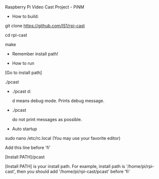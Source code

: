 Raspberry Pi Video Cast Project - PiNM

- How to build:

git clone https://github.com/IS1/rpi-cast

cd rpi-cast

make

* Remember install path!

- How to run

[Go to install path]

./pcast

* ./pcast d:

  d means debug mode. Prints debug message.

* ./pcast

  do not print messages as possible.

- Auto startup

 sudo nano /etc/rc.local (You may use your favorite editor)

 Add this line before 'fi'

 [Install PATH]/pcast

 [Install PATH] is your install path. For example, install path is '/home/pi/rpi-cast', then you should add '/home/pi/rpi-cast/pcast' before 'fi'

